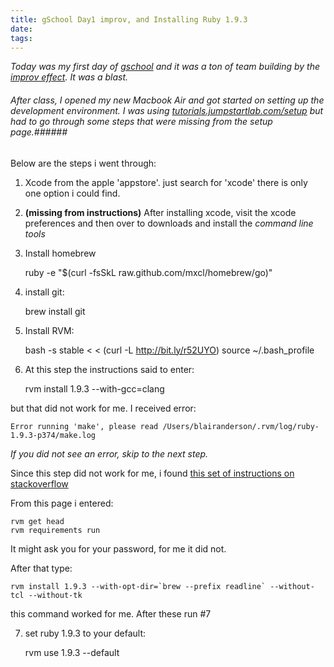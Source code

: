 ```yaml
---
title: gSchool Day1 improv, and Installing Ruby 1.9.3
date:
tags:
---
```


_Today was my first day of [gschool](http://www.gschool.it) and it was a ton of team building by the [improv effect](http://www.improveffect.com/). It was a blast._

###### After class, I opened my new Macbook Air and got started on setting up the development environment. I was using [tutorials.jumpstartlab.com/setup](http://tutorials.jumpstartlab.com/setup) but had to go through some steps that were missing from the setup page.######

Below are the steps i went through:

1) Xcode from the apple 'appstore'. just search for 'xcode' there is only one option i could find. 

2) __(missing from instructions)__ After installing xcode, visit the xcode preferences and then over to downloads and install the _command line tools_

3) Install homebrew 

    ruby -e "$(curl -fsSkL raw.github.com/mxcl/homebrew/go)"

4) install git: 

    brew install git

5) Install RVM: 

    bash -s stable &lt; &lt; (curl -L http://bit.ly/r52UYO)
    source ~/.bash_profile

6) At this step the instructions said to enter:

     rvm install 1.9.3 --with-gcc=clang

but that did not work for me. I received error:

    Error running 'make', please read /Users/blairanderson/.rvm/log/ruby-1.9.3-p374/make.log


_If you did not see an error, skip to the next step._

Since this step did not work for me, i found [this set of instructions on stackoverflow](http://stackoverflow.com/a/14467463/1536309)

From this page i entered:

    rvm get head
    rvm requirements run

It might ask you for your password, for me it did not. 

After that type: 

    rvm install 1.9.3 --with-opt-dir=`brew --prefix readline` --without-tcl --without-tk

this command worked for me. After these run #7
    
7) set ruby 1.9.3 to your default:

    rvm use 1.9.3 --default